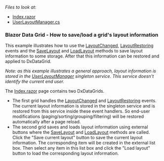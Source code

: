 <!-- default file list -->
*Files to look at*:

* [Index.razor](./CS/SaveRestoreDataGridLayout/Pages/Index.razor)
* [UserLayoutManager.cs](./CS/SaveRestoreDataGridLayout/Data/UserLayoutManager.cs)
<!-- default file list end -->

### Blazor Data Grid - How to save/load a grid's layout information

This example illustrates how to use the [LayoutChanged](link), [LayoutRestoring](link) events and the [SaveLayout](link) and [LoadLayout](link) methods to save layout information to some storage. After that this information can be restored and applied to DxDataGrid.

*Note: as this example illustrates a general approach, layout information is stored in the [UserLayoutManager](./CS/SaveRestoreDataGridLayout/Data/UserLayoutManager.cs) singleton service. This service doesn't identify the current end user.*

The [Index.razor](./CS/SaveRestoreDataGridLayout/Pages/Index.razor) page contains two DxDataGrids.

* The first grid handles the [LayoutChanged](link) and [LayoutRestoring](link) events. The current layout information is stored in the singleton service and is restored from this service inside these event handlers. So end-user modifications (paging/sorting/grouping/filtering) will be restored automatically after a page reload.
* The second grid saves and loads layout information using external buttons where the [SaveLayout](link) and [LoadLayout](link) methods are called. Click the "Save current layout" button to save the current layout information. The corresponding item will be created in the external list box. Then select any item in this list box and click the "Load layout" button to load the corresponding layout information.